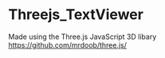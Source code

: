 # Threejs_TextViewer

Made using the Three.js JavaScript 3D libary
https://github.com/mrdoob/three.js/
